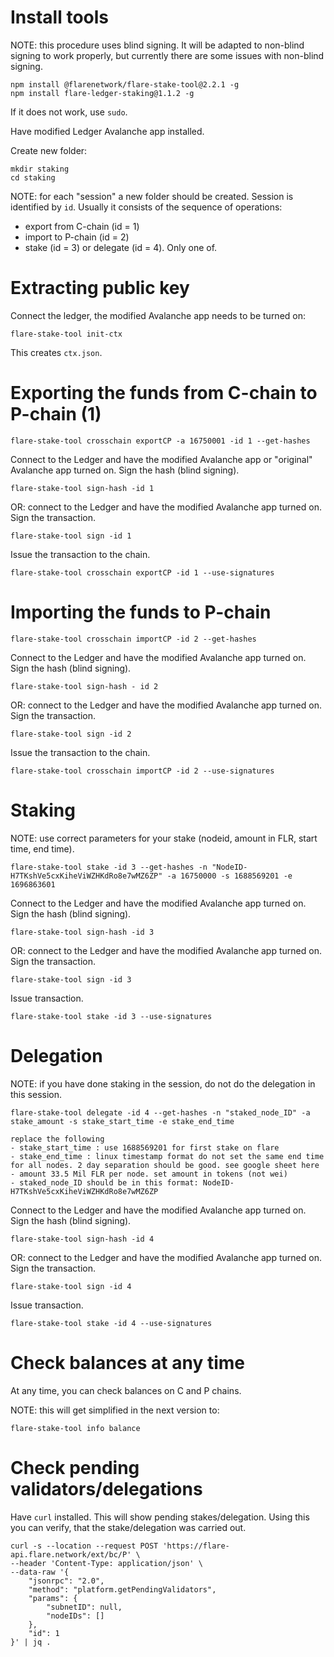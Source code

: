 
# Install tools

NOTE: this procedure uses blind signing. It will be adapted to non-blind signing to work properly, but currently there are some issues with non-blind signing.

```
npm install @flarenetwork/flare-stake-tool@2.2.1 -g
npm install flare-ledger-staking@1.1.2 -g
```
If it does not work, use `sudo`.

Have modified Ledger Avalanche app installed.

Create new folder:
```
mkdir staking
cd staking
```

NOTE: for each "session" a new folder should be created. Session is identified by `id`. Usually it consists of the sequence of operations:
- export from C-chain  (id = 1)
- import to P-chain (id = 2)
- stake (id = 3) or delegate (id = 4). Only one of.

# Extracting public key

Connect the ledger, the modified Avalanche app needs to be turned on:

```
flare-stake-tool init-ctx
```
This creates `ctx.json`.


# Exporting the funds from C-chain to P-chain (1)

```
flare-stake-tool crosschain exportCP -a 16750001 -id 1 --get-hashes
```

Connect to the Ledger and have the modified Avalanche app or "original" Avalanche app turned on. Sign the hash (blind signing).

```
flare-stake-tool sign-hash -id 1
```

OR: connect to the Ledger and have the modified Avalanche app turned on. Sign the transaction.
```
flare-stake-tool sign -id 1
```

Issue the transaction to the chain.

```
flare-stake-tool crosschain exportCP -id 1 --use-signatures
```


# Importing the funds to P-chain

```
flare-stake-tool crosschain importCP -id 2 --get-hashes
```

Connect to the Ledger and have the modified Avalanche app turned on. Sign the hash (blind signing).

```
flare-stake-tool sign-hash - id 2
```

OR: connect to the Ledger and have the modified Avalanche app turned on. Sign the transaction.
```
flare-stake-tool sign -id 2
```


Issue the transaction to the chain.
```
flare-stake-tool crosschain importCP -id 2 --use-signatures
```

# Staking

NOTE: use correct parameters for your stake (nodeid, amount in FLR, start time, end time).

```
flare-stake-tool stake -id 3 --get-hashes -n "NodeID-H7TKshVe5cxKiheViWZHKdRo8e7wMZ6ZP" -a 16750000 -s 1688569201 -e 1696863601
```

Connect to the Ledger and have the modified Avalanche app turned on. Sign the hash (blind signing).

```
flare-stake-tool sign-hash -id 3
```

OR: connect to the Ledger and have the modified Avalanche app turned on. Sign the transaction.
```
flare-stake-tool sign -id 3
```


Issue transaction.
```
flare-stake-tool stake -id 3 --use-signatures
```

# Delegation

NOTE: if you have done staking in the session, do not do the delegation in this session.

```
flare-stake-tool delegate -id 4 --get-hashes -n "staked_node_ID" -a stake_amount -s stake_start_time -e stake_end_time

replace the following
- stake_start_time : use 1688569201 for first stake on flare
- stake_end_time : linux timestamp format do not set the same end time for all nodes. 2 day separation should be good. see google sheet here
- amount 33.5 Mil FLR per node. set amount in tokens (not wei)
- staked_node_ID should be in this format: NodeID-H7TKshVe5cxKiheViWZHKdRo8e7wMZ6ZP

```

Connect to the Ledger and have the modified Avalanche app turned on. Sign the hash (blind signing).
```
flare-stake-tool sign-hash -id 4
```
OR: connect to the Ledger and have the modified Avalanche app turned on. Sign the transaction.
```
flare-stake-tool sign -id 4
```


Issue transaction.
```
flare-stake-tool stake -id 4 --use-signatures
```

# Check balances at any time

At any time, you can check balances on C and P chains.

NOTE: this will get simplified in the next version to:
```
flare-stake-tool info balance
```


# Check pending validators/delegations

Have `curl` installed. This will show pending stakes/delegation. Using this you can verify, that the stake/delegation was carried out.

```
curl -s --location --request POST 'https://flare-api.flare.network/ext/bc/P' \
--header 'Content-Type: application/json' \
--data-raw '{
    "jsonrpc": "2.0",
    "method": "platform.getPendingValidators",
    "params": {
        "subnetID": null,
        "nodeIDs": []
    },
    "id": 1
}' | jq .
```